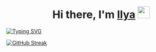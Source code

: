 <h1 align="center">Hi there, I'm <a href="https://vk.com/curiosity_ds" target="_blank">Ilya</a> 
<img src="https://github.com/blackcater/blackcater/raw/main/images/Hi.gif" height="32"/></h1>
<a href="https://git.io/typing-svg"><img src="https://readme-typing-svg.demolab.com?font=Fira+Code&pause=1000&color=000000&center=true&vCenter=true&width=435&lines=A+Software+student+from+Russia+%F0%9F%87%B7%F0%9F%87%BA" alt="Typing SVG" /></a>


[![GitHub Streak](https://github-readme-streak-stats.herokuapp.com/?user=CuriosityDS)](https://git.io/streak-stats)
